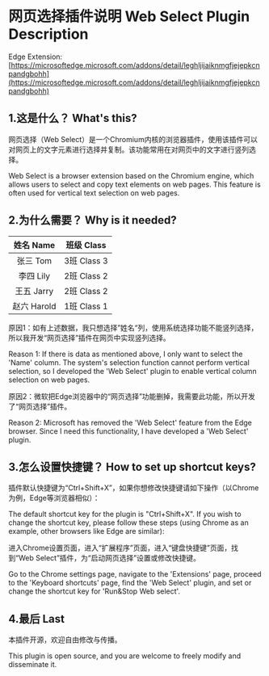 # 网页选择插件说明 Web Select Plugin Description




Edge Extension:[https://microsoftedge.microsoft.com/addons/detail/leghljijaiknmgfjejepkcnpandgbohh](https://microsoftedge.microsoft.com/addons/detail/leghljijaiknmgfjejepkcnpandgbohh)



## 1.这是什么？ What's this?

网页选择（Web Select）是一个Chromium内核的浏览器插件，使用该插件可以对网页上的文字元素进行选择并复制。该功能常用在对网页中的文字进行竖列选择。

Web Select is a browser extension based on the Chromium engine, which allows users to select and copy text elements on web pages. This feature is often used for vertical text selection on web pages.

 

## 2.为什么需要？ Why is it needed?

|  姓名 Name  | 班级 Class  |
| :---------: | :---------: |
|  张三 Tom   | 3班 Class 3 |
|  李四 Lily  | 2班 Class 2 |
| 王五 Jarry  | 2班 Class 2 |
| 赵六 Harold | 1班 Class 1 |

原因1：如有上述数据，我只想选择”姓名“列，使用系统选择功能不能竖列选择，所以我开发“网页选择”插件在网页中实现竖列选择。

Reason 1: If there is data as mentioned above, I only want to select the 'Name' column. The system's selection function cannot perform vertical selection, so I developed the 'Web Select' plugin to enable vertical column selection on web pages.

原因2：微软把Edge浏览器中的“网页选择”功能删掉，我需要此功能，所以开发了“网页选择”插件。

Reason 2: Microsoft has removed the 'Web Select' feature from the Edge browser. Since I need this functionality, I have developed a 'Web Select' plugin.

 

## 3.怎么设置快捷键？ How to set up shortcut keys?

插件默认快捷键为“Ctrl+Shift+X”，如果你想修改快捷键请如下操作（以Chrome为例，Edge等浏览器相似）：

The default shortcut key for the plugin is "Ctrl+Shift+X". If you wish to change the shortcut key, please follow these steps (using Chrome as an example, other browsers like Edge are similar):

进入Chrome设置页面，进入“扩展程序”页面，进入“键盘快捷键”页面，找到“Web Select”插件，为“启动网页选择”设置或修改快捷键。

Go to the Chrome settings page, navigate to the 'Extensions' page, proceed to the 'Keyboard shortcuts' page, find the 'Web Select' plugin, and set or change the shortcut key for 'Run&Stop Web select'.

 

## 4.最后 Last

本插件开源，欢迎自由修改与传播。

This plugin is open source, and you are welcome to freely modify and disseminate it.